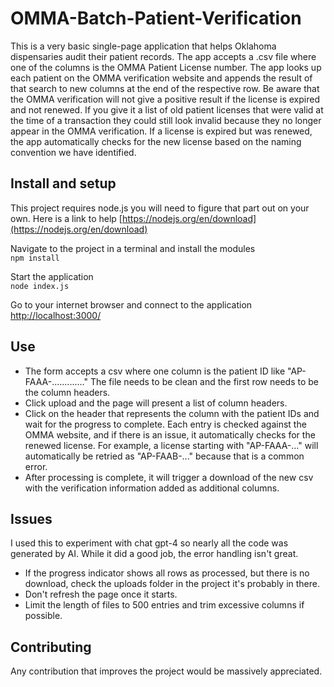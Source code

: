 # OMMA-Batch-Patient-Verification

This is a very basic single-page application that helps Oklahoma dispensaries audit their patient records. The app accepts a .csv file where one of the columns is the OMMA Patient License number. The app looks up each patient on the OMMA verification website and appends the result of that search to new columns at the end of the respective row. Be aware that the OMMA verification will not give a positive result if the license is expired and not renewed. If you give it a list of old patient licenses that were valid at the time of a transaction they could still look invalid because they no longer appear in the OMMA verification. If a license is expired but was renewed, the app automatically checks for the new license based on the naming convention we have identified.  

## Install and setup

This project requires node.js you will need to figure that part out on your own. Here is a link to help [https://nodejs.org/en/download](https://nodejs.org/en/download)

Navigate to the project in a terminal and install the modules  
`npm install`  

Start the application  
`node index.js`  

Go to your internet browser and connect to the application
[http://localhost:3000/](http://localhost:3000/)

## Use

* The form accepts a csv where one column is the patient ID like "AP-FAAA-............." The file needs to be clean and the first row needs to be the column headers.  
* Click upload and the page will present a list of column headers.  
* Click on the header that represents the column with the patient IDs and wait for the progress to complete. Each entry is checked against the OMMA website, and if there is an issue, it automatically checks for the renewed license. For example, a license starting with "AP-FAAA-..." will automatically be retried as "AP-FAAB-..." because that is a common error.  
* After processing is complete, it will trigger a download of the new csv with the verification information added as additional columns.  

## Issues

I used this to experiment with chat gpt-4 so nearly all the code was generated by AI. While it did a good job, the error handling isn't great.  
* If the progress indicator shows all rows as processed, but there is no download, check the uploads folder in the project it's probably in there.  
* Don't refresh the page once it starts.  
* Limit the length of files to 500 entries and trim excessive columns if possible.  

## Contributing  

Any contribution that improves the project would be massively appreciated. 

